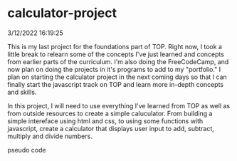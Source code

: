 # calculator-project

3/12/2022 16:19:25

This is my last project for the foundations part of TOP. Right now, I took a little break to relearn some of the concepts I've just learned and concepts from earlier parts of the curriculum. I'm also doing the FreeCodeCamp, and now plan on doing the projects in it's programs to add to my "portfolio." I plan on starting the calculator project in the next coming days so that I can finally start the javascript track on TOP and learn more in-depth concepts and skills. 

In this project, I will need to use everything I've learned from TOP as well as from outside resources to create a simple caluculator. From building a simple intereface using html and css, to using some functions with javascript, create a calculator that displays user input to add, subtract, multiply and divide numbers. 

pseudo code 

